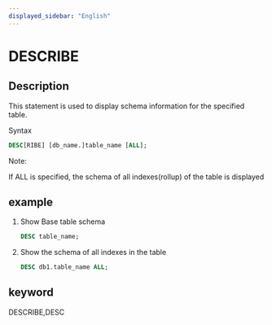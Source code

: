 ```yaml
---
displayed_sidebar: "English"
---
```


# DESCRIBE

## Description

This statement is used to display schema information for the specified table.

Syntax

```sql
DESC[RIBE] [db_name.]table_name [ALL];
```

Note:

If ALL is specified, the schema of all indexes(rollup) of the table is displayed

## example

1. Show Base table schema

    ```sql
    DESC table_name;
    ```

2. Show the schema of all indexes in the table

    ```sql
    DESC db1.table_name ALL;
    ```

## keyword

DESCRIBE,DESC
